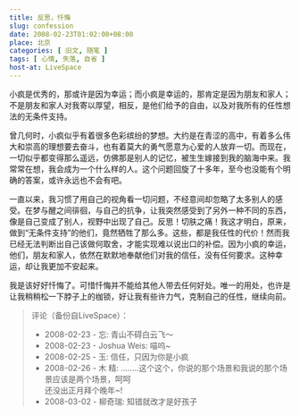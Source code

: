 ```yaml
---
title: 反思，忏悔
slug: confession
date: 2008-02-23T01:02:00+08:00
place: 北京
categories: [ 旧文, 随笔 ]
tags: [ 心情, 失落, 自省 ]
host-at: LiveSpace
---
```

小疯是优秀的，那或许是因为幸运；而小疯是幸运的，那肯定是因为朋友和家人；不是朋友和家人对我寄以厚望，相反，是他们给予的自由，以及对我所有的任性想法的无条件支持。

曾几何时，小疯似乎有着很多色彩缤纷的梦想。大约是在青涩的高中，有着多么伟大和崇高的理想要去奋斗，也有着莫大的勇气愿意为心爱的人放弃一切。而现在，一切似乎都变得那么遥远，仿佛那是别人的记忆，被生生嫁接到我的脑海中来。我常常在想，我会成为一个什么样的人。这个问题回旋了十多年，至今也没能有个明确的答案，或许永远也不会有吧。

一直以来，我习惯了用自己的视角看一切问题，不经意间却忽略了太多别人的感受。在梦与醒之间徘徊，与自己的抗争，让我突然感受到了另外一种不同的东西，像是自己变成了别人，视野中出现了自己。反思！切肤之痛！我这才明白，原来，做到“无条件支持”的他们，竟然牺牲了那么多。这些，都是我任性的代价！然而我已经无法判断出自己该做何取舍，才能实现难以说出口的补偿。因为小疯的幸运，他们，朋友和家人，依然在默默地奉献他们对我的信任，没有任何要求。这种幸运，却让我更加不安起来。

我是该好好忏悔了。可惜忏悔并不能给其他人带去任何好处。唯一的用处，也许是让我稍稍松一下脖子上的枷锁，好让我有些许力气，克制自己的任性，继续向前。

> 评论（备份自LiveSpace）：
>
> * 2008-02-23 - 忘: 青山不碍白云飞～
> * 2008-02-23 - Joshua Weis: 喵呜~
> * 2008-02-25 - 玉: 信任，只因为你是小疯
> * 2008-02-26 - 木 精: ……..这个这个，你说的那个场景和我说的那个场景应该是两个场景，呵呵<br>还没出正月拜个晚年~!
> * 2008-03-02 - 柳奇瑞: 知错就改才是好孩子
